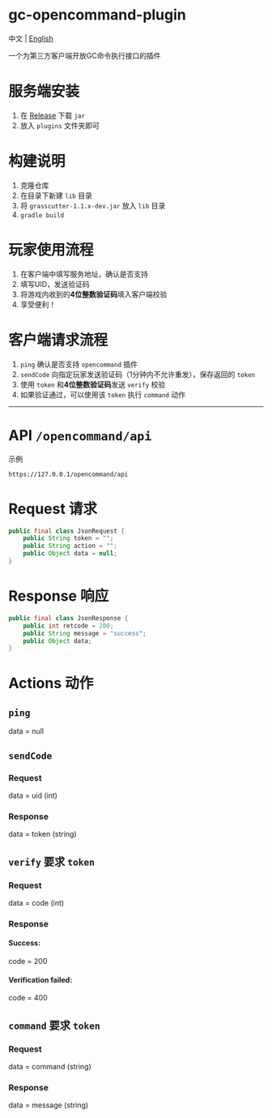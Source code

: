 # gc-opencommand-plugin

中文 | [English](README_en-US.md)

一个为第三方客户端开放GC命令执行接口的插件

# 服务端安装
1. 在 [Release](https://github.com/jie65535/gc-opencommand-plugin/releases) 下载 `jar`
2. 放入 `plugins` 文件夹即可

# 构建说明
1. 克隆仓库
2. 在目录下新建 `lib` 目录
3. 将 `grasscutter-1.1.x-dev.jar` 放入 `lib` 目录
4. `gradle build`

# 玩家使用流程
1. 在客户端中填写服务地址，确认是否支持
2. 填写UID，发送验证码
3. 将游戏内收到的**4位整数验证码**填入客户端校验
4. 享受便利！

# 客户端请求流程
1. `ping` 确认是否支持 `opencommand` 插件
2. `sendCode` 向指定玩家发送验证码（1分钟内不允许重发），保存返回的 `token`
3. 使用 `token` 和**4位整数验证码**发送 `verify` 校验
4. 如果验证通过，可以使用该 `token` 执行 `command` 动作

---

# API `/opencommand/api`
示例
```
https://127.0.0.1/opencommand/api
```

# Request 请求
```java
public final class JsonRequest {
    public String token = "";
    public String action = "";
    public Object data = null;
}
```

# Response 响应
```java
public final class JsonResponse {
    public int retcode = 200;
    public String message = "success";
    public Object data;
}
```

# Actions 动作
## `ping`
data = null

## `sendCode`
### Request
data = uid (int)
### Response
data = token (string)

## `verify` 要求 `token`
### Request
data = code (int)
### Response
#### Success:
code = 200
#### Verification failed:
code = 400

## `command` 要求 `token`
### Request
data = command (string)
### Response
data = message (string)
